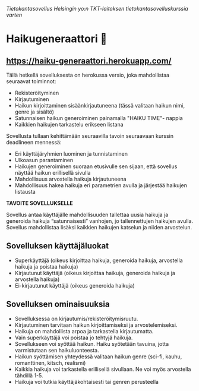 
<i>Tietokantasovellus Helsingin yo:n TKT-laitoksen tietokantasovelluskurssia varten</i>

# <b>Haikugeneraattori</b> :penguin:

## <b> https://haiku-generaattori.herokuapp.com/ </b>

Tällä hetkellä sovelluksesta on herokussa versio, joka mahdollistaa seuraavat toiminnot:

- Rekisteröityminen
- Kirjautuminen
- Haikun kirjoittaminen sisäänkirjautuneena (tässä valitaan haikun nimi, genre ja sisältö)
- Satunnaisen haikun generoiminen painamalla "HAIKU TIME"- nappia
- Kaikkien haikujen tarkastelu erikseen listana

Sovellusta tullaan kehittämään seuraavilla tavoin seuraavaan kurssin deadlineen mennessä:

- Eri käyttäjäryhmien luominen ja tunnistaminen
- Ulkoasun parantaminen 
- Haikujen generoiminen suoraan etusivulle sen sijaan, että sovellus näyttää haikun erillisellä sivulla
- Mahdollisuus arvostella haikuja kirjautuneena
- Mahdollisuus hakea haikuja eri parametrien avulla ja järjestää haikujen listausta


<b> TAVOITE SOVELLUKSELLE </b>

Sovellus antaa käyttäjälle mahdollisuuden tallettaa uusia haikuja ja generoida haikuja “satunnaisesti” vanhojen, jo tallennettujen haikujen avulla. Sovellus mahdollistaa lisäksi kaikkien haikujen katselun ja niiden arvostelun. 

## <b> Sovelluksen käyttäjäluokat </b>
- Superkäyttäjä (oikeus kirjoittaa haikuja, generoida haikuja, arvostella haikuja ja poistaa haikuja) 
- Kirjautunut käyttäjä (oikeus kirjoittaa haikuja, generoida haikuja ja arvostella haikuja)
- Ei-kirjautunut käyttäjä (oikeus generoida haikuja)

## <b> Sovelluksen ominaisuuksia </b>
- Sovelluksessa on kirjautumis/rekisteröitymisruutu. 
- Kirjautuminen tarvitaan haikun kirjoittamiseksi ja arvostelemiseksi.
- Haikuja on mahdollista arpoa ja tarkastella kirjautumatta.
- Vain superkäyttäjä voi poistaa jo tehtyjä haikuja.
- Sovellukseen voi syöttää haikun. Haiku syötetään tavuina, jotta varmistutaan sen haikuluonteesta.
- Haikun syöttämisen yhteydessä valitaan haikun genre (sci-fi, kauhu, romanttinen, kitsch, realismi)
- Kaikkia haikuja voi tarkastella erillisellä sivullaan. Ne voi myös arvostella tähdillä 1-5. 
- Haikuja voi tutkia käyttäjäkohtaisesti tai genren perusteella

